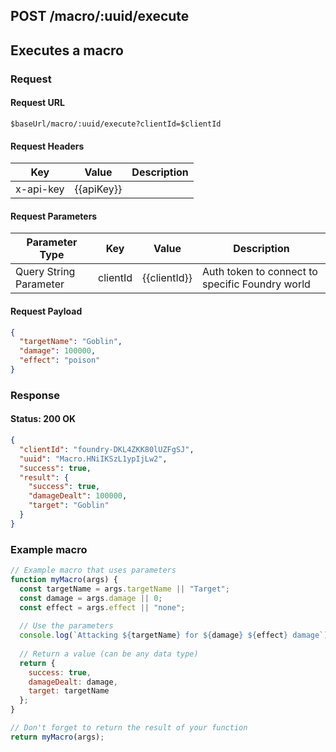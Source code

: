 ## **POST** /macro/:uuid/execute

## Executes a macro

### Request

#### Request URL

```
$baseUrl/macro/:uuid/execute?clientId=$clientId
```

#### Request Headers

| Key | Value | Description |
| --- | ----- | ----------- |
| x-api-key | \{\{apiKey\}\} |   |

#### Request Parameters

| Parameter Type | Key | Value | Description |
| -------------- | --- | ----- | ----------- |
| Query String Parameter | clientId | \{\{clientId\}\} | Auth token to connect to specific Foundry world |

#### Request Payload

```json
{
  "targetName": "Goblin",
  "damage": 100000,
  "effect": "poison"
}
```

### Response

#### Status: 200 OK

```json
{
  "clientId": "foundry-DKL4ZKK80lUZFgSJ",
  "uuid": "Macro.HNiIKSzL1ypIjLw2",
  "success": true,
  "result": {
    "success": true,
    "damageDealt": 100000,
    "target": "Goblin"
  }
}
```


### Example macro

```javascript
// Example macro that uses parameters
function myMacro(args) {
  const targetName = args.targetName || "Target";
  const damage = args.damage || 0;
  const effect = args.effect || "none";
  
  // Use the parameters
  console.log(`Attacking ${targetName} for ${damage} ${effect} damage`);
  
  // Return a value (can be any data type)
  return {
    success: true,
    damageDealt: damage,
    target: targetName
  };
}

// Don't forget to return the result of your function
return myMacro(args);
```


